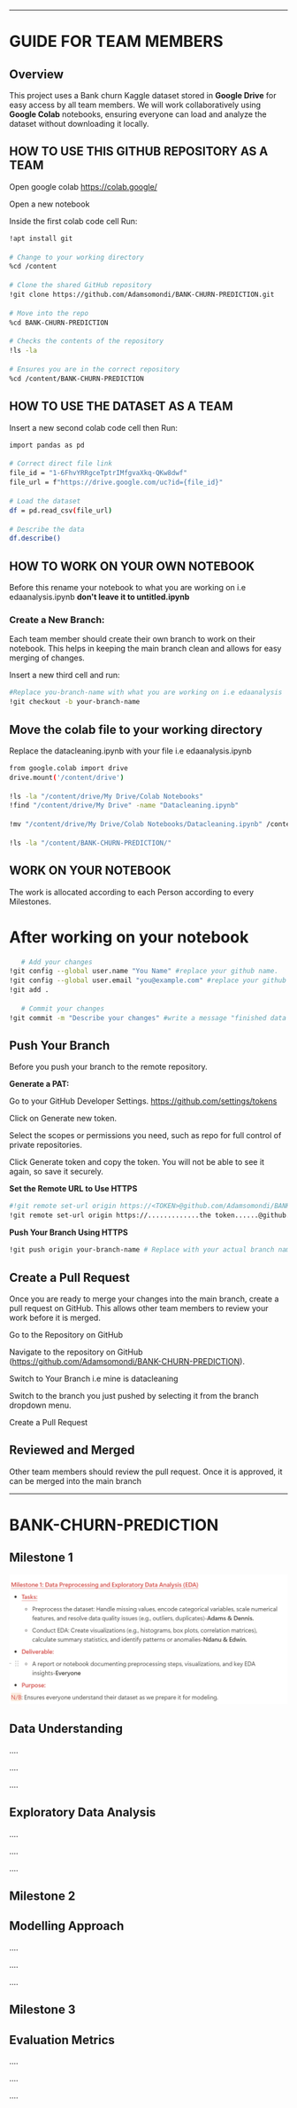 ---
# GUIDE FOR TEAM MEMBERS 

## Overview
This project uses a  Bank churn Kaggle dataset stored in **Google Drive** for easy access by all team members. We will work collaboratively using **Google Colab** notebooks, ensuring everyone can load and analyze the dataset without downloading it locally.

## HOW TO USE THIS GITHUB REPOSITORY AS A TEAM

Open google colab https://colab.google/

 Open  a new notebook

Inside the first colab code cell Run:

```sh
!apt install git

# Change to your working directory
%cd /content

# Clone the shared GitHub repository
!git clone https://github.com/Adamsomondi/BANK-CHURN-PREDICTION.git

# Move into the repo
%cd BANK-CHURN-PREDICTION

# Checks the contents of the repository
!ls -la

# Ensures you are in the correct repository
%cd /content/BANK-CHURN-PREDICTION
```

## HOW TO USE THE DATASET AS A TEAM

 Insert a new second colab code cell then Run:
 
 ```sh
 import pandas as pd

# Correct direct file link
file_id = "1-6FhvYRRgceTptrIMfgvaXkq-QKw8dwf"
file_url = f"https://drive.google.com/uc?id={file_id}"

# Load the dataset
df = pd.read_csv(file_url)

# Describe the data
df.describe()
```

## HOW TO WORK ON YOUR OWN NOTEBOOK

Before this rename your notebook to what you are working on i.e edaanalysis.ipynb  <b> don't leave it to untitled.ipynb</b>

 ### Create a New Branch: 
   Each team member should create their own branch to work on their notebook. This helps in keeping the main branch clean and allows for easy merging of changes.

 Insert a new third cell and run:
 
 ```sh
 #Replace you-branch-name with what you are working on i.e edaanalysis
 !git checkout -b your-branch-name
  ```

## Move the colab  file to your working directory

Replace the datacleaning.ipynb with your file i.e edaanalysis.ipynb

```sh
from google.colab import drive
drive.mount('/content/drive')

!ls -la "/content/drive/My Drive/Colab Notebooks"
!find "/content/drive/My Drive" -name "Datacleaning.ipynb"

!mv "/content/drive/My Drive/Colab Notebooks/Datacleaning.ipynb" /content/BANK-CHURN-PREDICTION/

!ls -la "/content/BANK-CHURN-PREDICTION/"
```

## WORK ON YOUR NOTEBOOK

The work is allocated according to each Person according to every Milestones.
 
# After working on your notebook
 
```sh
   # Add your changes
!git config --global user.name "You Name" #replace your github name.
!git config --global user.email "you@example.com" #replace your github gmail.
!git add .

   # Commit your changes
!git commit -m "Describe your changes" #write a message "finished data Cleaning"
```

 ## Push Your Branch
 
  Before you push your branch to the remote repository.

**Generate a PAT:**

Go to your GitHub Developer Settings. https://github.com/settings/tokens

Click on Generate new token.

Select the scopes or permissions you need, such as repo for full control of private repositories.

Click Generate token and copy the token. You will not be able to see it again, so save it securely.

 **Set the Remote URL to Use HTTPS**
 
 ```sh
#!git remote set-url origin https://<TOKEN>@github.com/Adamsomondi/BANK-CHURN-PREDICTION.git //replace <TOKEN> with PAT keys you created.
!git remote set-url origin https://.............the token......@github.com/Adamsomondi/BANK-CHURN-PREDICTION.git
```

**Push Your Branch Using HTTPS**

```sh
!git push origin your-branch-name # Replace with your actual branch name
```

 ## Create a Pull Request
 Once you are ready to merge your changes into the main branch, create a pull request on GitHub. This allows other team members to review your work before it is merged.
 
Go to the Repository on GitHub

Navigate to the repository on GitHub (https://github.com/Adamsomondi/BANK-CHURN-PREDICTION).


Switch to Your Branch i.e mine is datacleaning

Switch to the branch you just pushed by selecting it from the branch dropdown menu.

Create a Pull Request

 ## Reviewed and Merged
   Other team members should review the pull request. Once it is approved, it can be merged into the main branch
  
 ---
 
# BANK-CHURN-PREDICTION
## Milestone 1

![Screenshot](https://github.com/Adamsomondi/BANK-CHURN-PREDICTION/blob/main/images/Screenshot%202025-03-19%20031243.png)

## Data Understanding

....

....

....


## Exploratory Data Analysis

....

....

....


## Milestone 2
## Modelling Approach

....

....

....

## Milestone 3
## Evaluation Metrics

....

....

....

 









